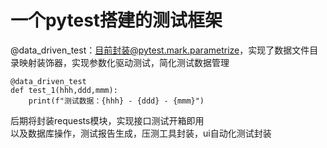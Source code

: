 # 一个pytest搭建的测试框架

@data_driven_test：目前封装@pytest.mark.parametrize，实现了数据文件目录映射装饰器，实现参数化驱动测试，简化测试数据管理
```
@data_driven_test
def test_1(hhh,ddd,mmm):
    print(f"测试数据：{hhh} - {ddd} - {mmm}")
```


后期将封装requests模块，实现接口测试开箱即用<br>以及数据库操作，测试报告生成，压测工具封装，ui自动化测试封装
